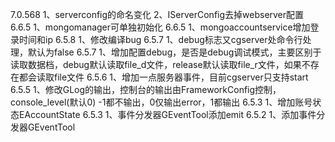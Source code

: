 7.0.568
1、serverconfig的命名变化
2、IServerConfig去掉webserver配置
6.6.5
1、mongomanager可单独初始化
6.6.5
1、mongoaccountservice增加登录时间和ip
6.5.8
1、修改编译bug
6.5.7
1、debug标志又cgserver处命令行处理，默认为false
6.5.7
1、增加配置debug，是否是debug调试模式，主要区别于读取数据档，debug默认读取file_d文件，release默认读取file_r文件，如果不存在都会读取file文件
6.5.6
1、增加一点服务器事件，目前cgserver只支持start
6.5.5
1、修改GLog的输出，控制台的输出由FrameworkConfig控制，console_level(默认0) -1都不输出，0仅输出error，1都输出
6.5.3
1、增加账号状态EAccountState
6.5.3
1、事件分发器GEventTool添加emit
6.5.2
1、添加事件分发器GEventTool